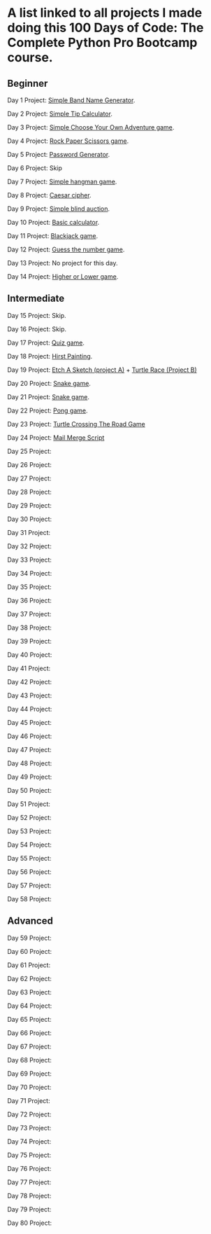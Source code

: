 # A list linked to all projects I made doing this 100 Days of Code: The Complete Python Pro Bootcamp course.

## **Beginner**

Day 1 Project: [Simple Band Name Generator](https://github.com/Bosaif39/Band-Name-Generator-Day-1-Project). 

Day 2 Project: [Simple Tip Calculator](https://github.com/Bosaif39/Tip-Calculator-Day-2-Project).

Day 3 Project: [Simple Choose Your Own Adventure game](https://github.com/Bosaif39/Treasure-Island-Day-3-Project).

Day 4 Project: [Rock Paper Scissors game](https://github.com/Bosaif39/Rock-Paper-Scissors-Day-4-Project).

Day 5 Project: [Password Generator](https://github.com/Bosaif39/Password-Generator-Day-5-Project).

Day 6 Project: Skip

Day 7 Project: [Simple hangman game](https://github.com/Bosaif39/Hangman-Day-7-Project).

Day 8 Project: [Caesar cipher](https://github.com/Bosaif39/Caesar-Cipher-Day-8-Project).

Day 9 Project: [Simple blind auction](https://github.com/Bosaif39/Blind-Auction-Day-9-Project).

Day 10 Project: [Basic calculator](https://github.com/Bosaif39/Basic-Calculator-Day-10-Project).

Day 11 Project: [Blackjack game](https://github.com/Bosaif39/Blackjack-Day-11-Project).

Day 12 Project: [Guess the number game](https://github.com/Bosaif39/Guess-The-Number-Game-Day-12-Project).

Day 13 Project: No project for this day.

Day 14 Project: [Higher or Lower game](https://github.com/Bosaif39/Higher-or-Lower-Game-Day-14-Project).

## **Intermediate** 

Day 15 Project: Skip.

Day 16 Project: Skip.

Day 17 Project: [Quiz game](https://github.com/Bosaif39/Quiz-Game-Day-17-Project).

Day 18 Project: [Hirst Painting](https://github.com/Bosaif39/Hirst-Painting-Day-18-Project).

Day 19 Project: [Etch A Sketch (project A)](https://github.com/Bosaif39/Etch-A-Sketch-Day-19-Project-A) +  [Turtle Race (Project B)](https://github.com/Bosaif39/Turtle-Race-Day-19-Project-B)

Day 20 Project: [Snake game](https://github.com/Bosaif39/Snake-Game-Day-20-21-Project).

Day 21 Project: [Snake game](https://github.com/Bosaif39/Snake-Game-Day-20-21-Project).

Day 22 Project: [Pong game](https://github.com/Bosaif39/Pong-Day-22-Project).

Day 23 Project: [Turtle Crossing The Road Game](https://github.com/Bosaif39/Turtle-Crossing-The-Road-Day-23-Project)

Day 24 Project: [Mail Merge Script](https://github.com/Bosaif39/Mail-Merger-Day-24-Project)

Day 25 Project:

Day 26 Project:

Day 27 Project:

Day 28 Project:

Day 29 Project:

Day 30 Project:

Day 31 Project:

Day 32 Project:

Day 33 Project:

Day 34 Project:

Day 35 Project:

Day 36 Project:

Day 37 Project:

Day 38 Project:

Day 39 Project:

Day 40 Project:

Day 41 Project:

Day 42 Project:

Day 43 Project:

Day 44 Project:

Day 45 Project:

Day 46 Project:

Day 47 Project:

Day 48 Project:

Day 49 Project:

Day 50 Project:

Day 51 Project:

Day 52 Project:

Day 53 Project:

Day 54 Project:

Day 55 Project:

Day 56 Project:

Day 57 Project:

Day 58 Project:

## **Advanced** 

Day 59 Project:

Day 60 Project:

Day 61 Project:

Day 62 Project:

Day 63 Project:

Day 64 Project:

Day 65 Project:

Day 66 Project:

Day 67 Project:

Day 68 Project:

Day 69 Project:

Day 70 Project:

Day 71 Project:

Day 72 Project:

Day 73 Project:

Day 74 Project:

Day 75 Project:

Day 76 Project:

Day 77 Project:

Day 78 Project:

Day 79 Project:

Day 80 Project:

